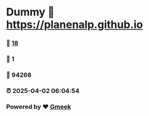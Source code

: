 # Dummy :link: https://planenalp.github.io 
### :page_facing_up: [18](https://planenalp.github.io/tag.html) 
### :speech_balloon: 1 
### :hibiscus: 94268 
### :alarm_clock: 2025-04-02 06:04:54 
### Powered by :heart: [Gmeek](https://github.com/Meekdai/Gmeek)
